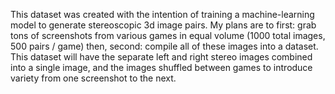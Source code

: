 This dataset was created with the intention of training a machine-learning model to generate stereoscopic 3d image pairs. My plans are to first: grab tons of screenshots from various games in equal volume (1000 total images, 500 pairs / game) then, second: compile all of these images into a dataset. This dataset will have the separate left and right stereo images combined into a single image, and the images shuffled between games to introduce variety from one screenshot to the next.
